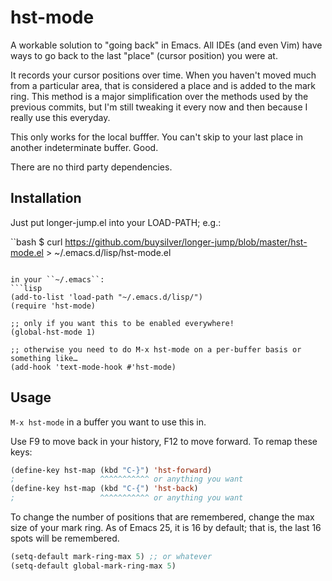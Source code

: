 # hst-mode

A workable solution to "going back" in Emacs. All IDEs (and even Vim)
have ways to go back to the last "place" (cursor position) you were
at.

It records your cursor positions over time. When you haven't moved
much from a particular area, that is considered a place and is added
to the mark ring. This method is a major simplification over the
methods used by the previous commits, but I'm still tweaking it every
now and then because I really use this everyday.

This only works for the local bufffer. You can't skip to your last
place in another indeterminate buffer. Good.

There are no third party dependencies.

## Installation

Just put longer-jump.el into your LOAD-PATH; e.g.:

``bash
$ curl https://github.com/buysilver/longer-jump/blob/master/hst-mode.el > ~/.emacs.d/lisp/hst-mode.el
```

in your ``~/.emacs``:
```lisp
(add-to-list 'load-path "~/.emacs.d/lisp/")
(require 'hst-mode)

;; only if you want this to be enabled everywhere!
(global-hst-mode 1)

;; otherwise you need to do M-x hst-mode on a per-buffer basis or something like…
(add-hook 'text-mode-hook #'hst-mode)
```

## Usage

``M-x hst-mode`` in a buffer you want to use this in.

Use F9 to move back in your history, F12 to move forward. To remap these keys:

```lisp
(define-key hst-map (kbd "C-}") 'hst-forward)
;                   ^^^^^^^^^^^ or anything you want
(define-key hst-map (kbd "C-{") 'hst-back)
;                   ^^^^^^^^^^^ or anything you want
```

To change the number of positions that are remembered, change the max size of your mark ring. As of Emacs 25, it is 16 by default; that is, the last 16 spots will be remembered.

```lisp
(setq-default mark-ring-max 5) ;; or whatever
(setq-default global-mark-ring-max 5)
```